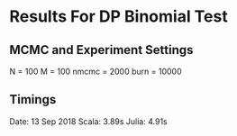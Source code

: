 # Results For DP Binomial Test

## MCMC and Experiment Settings
N = 100
M = 100
nmcmc = 2000
burn = 10000

## Timings
Date: 13 Sep 2018
Scala: 3.89s
Julia: 4.91s

